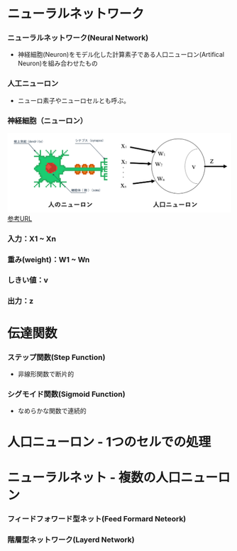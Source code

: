 # ニューラルネットワーク
### ニューラルネットワーク(Neural Network)
- 神経細胞(Neuron)をモデル化した計算素子である人口ニューロン(Artifical Neuron)を組み合わせたもの
### 人工ニューロン
- ニューロ素子やニューロセルとも呼ぶ。
### 神経細胞（ニューロン）
![](https://github.com/ntaku256/AI/blob/main/C/Neural_Network/Sorce/Neurons.png)
[参考URL](https://hombre-nuevo.com/machinelearning/machinelearning0001/)
### 入力：X1 ~ Xn
### 重み(weight)：W1 ~ Wn
### しきい値：v
### 出力：z

# 伝達関数
### ステップ関数(Step Function)
- 非線形関数で断片的
### シグモイド関数(Sigmoid Function)
- なめらかな関数で連続的

# 人口ニューロン - 1つのセルでの処理
# ニューラルネット - 複数の人口ニューロン
### フィードフォワード型ネット(Feed Formard Neteork)
### 階層型ネットワーク(Layerd Network)
